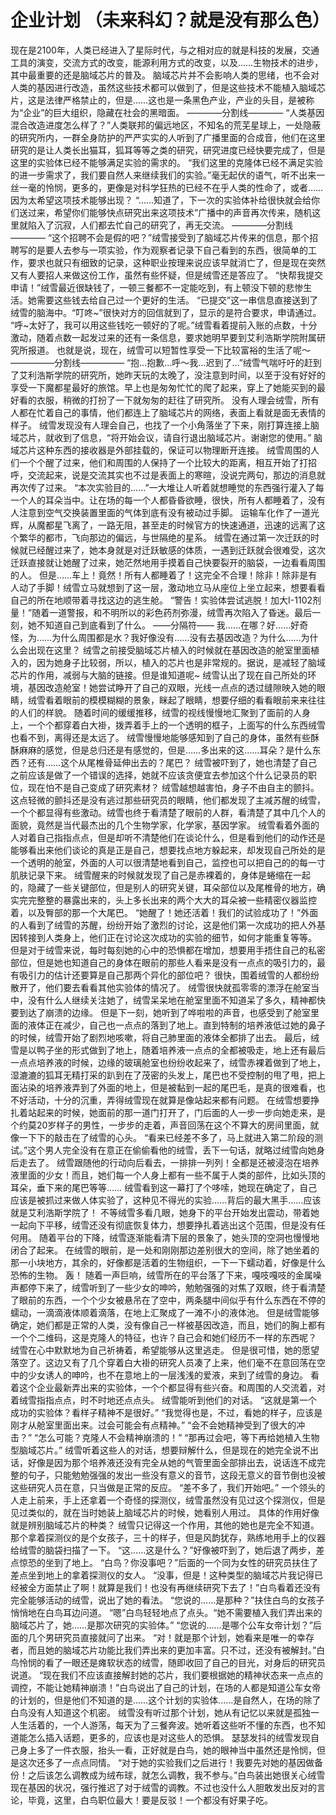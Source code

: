# 企业计划 （未来科幻？就是没有那么色）

现在是2100年，人类已经进入了星际时代，与之相对应的就是科技的发展，交通工具的演变，交流方式的改变，能源利用方式的改变，以及……生物技术的进步，其中最重要的还是脑域芯片的普及。
脑域芯片并不会影响人类的思绪，也不会对人类的基因进行改造，虽然这些技术都可以做到了，但是这些技术不能植入脑域芯片，这是法律严格禁止的，但是……这也是一条黑色产业，产业的头目，是被称为“企业”的巨大组织，隐藏在社会的黑暗面。
————分割线————
“人类基因混合改造进度怎么样了？”人类联邦的偏远地区，不知名的荒芜星球上，一处隐蔽的研究所内，一群全身防护的严严实实的人听到了广播里面的合成音，他们在这里研究的是让人类长出猫耳，狐耳等等之类的研究，研究进度已经快要完成了，但是这里的实验体已经不能够满足实验的需求的。
“我们这里的克隆体已经不满足实验的进一步需求了，我们要自然人来继续我们的实验。”毫无起伏的语气，听不出来一丝一毫的怜悯，更多的，更像是对科学狂热的已经不在乎人类的性命了，或者……因为太希望这项技术能够出现？
“……知道了，下一次的实验体补给很快就会给你们送过来，希望你们能够快点研究出来这项技术”广播中的声音再次传来，随机这里就陷入了沉寂，人们都去忙自己的研究了，再无交流。
————分割线————
“这个招聘不会是假的吧？”绒雪接受到了脑域芯片传来的信息，那个招聘写的是要人去参与一项实验，作为观察者记录下自己看到的东西，很简单的工作，要求也就只有细致的记录，这种职业按理来说应该早就消亡了，但是现在突然又有人要招人来做这份工作，虽然有些怀疑，但是绒雪还是答应了。
“快帮我提交申请！”绒雪最近很缺钱了，一顿三餐都不一定能吃到，有上顿没下顿的悲惨生活。她需要这些钱去给自己过一个更好的生活。
“已提交”这一串信息直接送到了绒雪的脑海中。“叮咚~”很快对方的回信就到了，显示的是符合要求，申请通过。
“呼~太好了，我可以用这些钱吃一顿好的了呢。”绒雪看着提前入账的点数，十分激动，随着点数一起发过来的还有一条信息，要求她明早要到艾利浩斯学院附属研究所报道。
也就是说，现在，绒雪可以短暂性享受一下比较富裕的生活了呢～
—————分割线—————
“抱…抱歉…呼～我…迟到了…”绒雪气喘吁吁的赶到了艾利浩斯学院的研究所，她昨天玩的太晚了，没注意到时间，以至于没有好好的享受一下魔都星最好的旅馆。早上也是匆匆忙忙的爬了起来，穿上了她能买到的最好看的衣服，稍微的打扮了一下就匆匆的赶往了研究所。
没有人理会绒雪，所有人都在忙着自己的事情，他们都连上了脑域芯片的网络，表面上看就是面无表情的样子。
绒雪发现没有人理会自己，也找了一个小角落坐了下来，刚打算连接上脑域芯片，就收到了信息，“将开始会议，请自行退出脑域芯片。谢谢您的使用。”
脑域芯片这种东西的接收器是外部挂载的，保证可以物理断开连接。
绒雪周围的人们一个个醒了过来，他们和周围的人保持了一个比较大的距离，相互开始了打招呼，交流起来，说是交流其实也不过是表面上的寒暄，没说完两句，那边的消息就再次传了过来。
“本次实验目的……”一大堆让人听着就想睡觉的东西强行灌入了每一个人的耳朵当中。让在场的每一个人都昏昏欲睡，很快，所有人都睡着了，没有人注意到空气交换装置里面的气体到底有没有被动过手脚。
运输车化作了一道光辉，从魔都星飞离了，一路无阻，甚至走的时候官方的快速通道，迅速的远离了这个繁华的都市，飞向那边的偏远，与世隔绝的星系。
绒雪在通过第一次迁跃的时候就已经醒过来了，她本身就是对迁跃敏感的体质，一遇到迁跃就会很难受，这次迁跃直接就让她醒了过来，她茫然地用手摸着自己快要裂开的脑袋，一边看看周围的人。
但是……车上！竟然！所有人都睡着了！这完全不合理！除非！除非是有人动了手脚！绒雪立马就想到了这一层，激动地立马从座位上坐立起来，想要看看自己的所在地顺带着寻找这边的逃生舱。
“警告！实验体尝试逃脱！加大I-1102剂量！”随着一道警报，和不明所以的彩色药剂弥漫，绒雪再次陷入了昏迷。最后一刻，她不知道自己到底看到了什么。
——分隔符——
我……在哪？好……好奇怪，为……为什么周围都是水？我好像没有……没有去基因改造？为什么……为什么会出现在这里？
绒雪之前接受脑域芯片植入的时候就在基因改造的舱室里面植入的，因为她身子比较弱，所以，植入的芯片也是非常规的。据说，是减轻了脑域芯片的作用，减弱与大脑的链接。但是谁知道呢~
绒雪认出了现在自己所处的环境，基因改造舱室！她尝试睁开了自己的双眼，光线一点点的透过缝隙映入她的眼睛，绒雪看着眼前的模模糊糊的景象，眯起了眼睛，想要仔细的看看眼前来来往往的人们的样貌。
随着时间的缓缓推移，绒雪的视线慢慢地汇聚到了面前的人身上，一个个都穿着白大褂，拨弄着手上的一个透明的框子，上面写的什么东西绒雪也看不到，离得还是太远了。
绒雪慢慢地能够感知到了自己的身体，虽然有些酥酥麻麻的感觉，但是总归还是有感觉的，但是……多出来的这……耳朵？是什么东西？还有……这个从尾椎骨延伸出去的？尾巴？
绒雪被吓到了，她也清楚了自己之前应该是做了一个错误的选择，她就不应该贪便宜去参加这个什么记录员的职位，现在怕不是自己变成了研究素材？
绒雪越想越害怕，身子不由自主的颤抖。
这点轻微的颤抖还是没有逃过那些研究员的眼睛，他们都发现了主减苏醒的绒雪，一个个都显得有些激动。绒雪也终于看清楚了眼前的人群，看清楚了其中几个人的面貌，竟然是当代最杰出的几个生物学家，化学家，基因学家。
绒雪看着外面的人对着自己指指点点，但是却听不清楚他们在谈论什么，但是看到他们的动作还是能够看出来他们谈论的真是正是自己，想要找点地方躲起来，却发现自己所处的是一个透明的舱室，外面的人可以很清楚地看到自己，监控也可以把自己的的每一寸肌肤记录下来。
绒雪醒来的时候就发现了自己是赤裸着的，身体是蜷缩在一起的，隐藏了一些关键部位，但是别人的研究关键，耳朵部位以及尾椎骨的地方，确实完完整整的暴露出来的，头上多长出来的两个大大的耳朵被一些精密仪器监控着，以及臀部的那一个大尾巴。
“她醒了！她还活着！我们的试验成功了！”外面的人看到了绒雪的苏醒，纷纷开始了激烈的讨论，这是他们第一次成功的把人外基因转接到人类身上，他们正在讨论这次成功的实验的细节，如何才能重复等等。
但是对于绒雪来说，每时每刻她的心中的恐惧都在增加，想要用手捂住自己的私密部位，但是她也知道自己的身体在眼前的那些人看来是没有一点点的吸引力的，最有吸引力的估计还要算是自己那两个异化的部位吧？
很快，围着绒雪的人都纷纷散开了，他们要去看看其他实验体的情况了。
绒雪很快就孤零零的漂浮在舱室当中，没有什么人继续关注她了，绒雪呆呆地在舱室里面不知道呆了多久，精神都快要到达了崩溃的边缘。
但是下一刻，她听到了哗啦啦的声音，也感受到了舱室里面的液体正在减少，自己也一点点的落到了地上。直到特制的培养液低过她的鼻子的时候，绒雪开始了剧烈地咳嗽，将自己肺里面的液体全都排了出去。
最后，绒雪是以鸭子坐的形式做到了地上，随着培养液一点点的全都被吸走，地上还有最后一点点培养液的时候，边缘的玻璃舱室也纷纷收起来了，绒雪赤裸着做到了地上，湿漉漉的狐耳无精打采的趴到在了茂密的头发上，尾巴也不受控制的甩了甩，把上面沾染的培养液弄到了外面的地上，但是被黏到一起的尾巴毛，是真的很难看，也不好活动，十分的沉重，弄得绒雪现在就算是像站起来都有问题。
在绒雪想要挣扎着站起来的时候，她面前的那一道门打开了，门后面的人一步一步向她走来，是个约莫20岁样子的男性，一步步的走着，声音回荡在这个不算大的房间里面，就像一下下的敲击在了绒雪的心头。
“看来已经差不多了，马上就进入第二阶段的测试。”这个男人完全没有在意正在偷偷看他的绒雪，丢下一句话，就略过绒雪向她身后走去了。
绒雪跟随他的行动向后看去，一排排一列列！全都是还被浸泡在培养液里面的少女！而且，她们每一个人身上都有一些不属于人类的部件，比如头顶的耳朵，垂下来的尾巴等等……
绒雪看到这一幕打了个哆嗦，她现在确定了，自己应该是被抓过来做人体实验了，这种见不得光的实验……背后的最大黑手……应该就是艾利浩斯学院了！
不等绒雪多看几眼，她身下的平台开始发出震动，带着她一起向下平移，绒雪还没有彻底恢复体力，想要挣扎着逃出这个范围，但是没有任何用。
随着平台的下降，绒雪逐渐能看清下层的景象了，她头顶的空洞也慢慢地闭合了起来。
在绒雪的眼前，是一处和刚刚那边差别很大的空间，除了她坐着的那一小块地方，其余的，好像都是活着的生物组织，一下一下蠕动着，好像是什么恐怖的生物。
轰！
随着一声巨响，绒雪所在的平台落了下来，嘎吱嘎吱的金属噪声都停下来了，绒雪听到了一些少女的呻吟，勉勉强强的对焦了双眼，终于看清楚了眼前的东西，一个个少女被悬吊在了空中，两条腿中间似乎有什么东西在不停的蠕动，一滴滴液体顺着滴落，在地上汇聚成了一滩不小的液体池。
但是绒雪能够确定，她们都是正常的人类，没有像自己一样被基因改造，而且，她们的胸上都有一个个二维码，这是克隆人的特征，也许？自己会和她们经历不一样的东西呢？
绒雪在心中默默地为自己祈祷着，希望能够从这里逃走。
但是很可惜，她的愿望落空了。这边又有了几个穿着白大褂的研究人员凑了上来，他们毫不在意回荡在空中的少女诱人的呻吟，也不在意地上的一层浅浅的爱液，来到了绒雪的身边。
看着这个企业最新弄出来的实验体，一个个都显得有些兴奋。和周围的人交流着，对着绒雪指指点点，时不时地还点点头。
绒雪能听到他们的对话。
“这就是第一个成功的实验体？看样子精神不是很好。”
“我觉得也是，不过，看她的样子，应该是刚才从舱室里面出来。过会可能会有点精神。”
“会不会她精神受到了很大的冲击？”
“怎么可能？克隆人不会精神崩溃的！”
“那再过会吧，等下再给她植入生物型脑域芯片。”
绒雪听着这些人的对话，想要辩解什么，但是现在的她完全说不出话，好像是因为那个培养液还没有完全从她的气管里面全部排出去，说话连不成完整的句子，只能勉勉强强的发出一些没有意义的音节，这段无意义的音节倒也没被这些研究人员在意，只当做是正常的反应。
“差不多了，我们开始吧。”
一个领头的人走上前来，手上还拿着一个奇怪的探测仪，绒雪虽然没有见过这个探测仪，但是见过类似的，就在当时她装上脑域芯片的时候，她看别人用过。
具体的作用好像就是辨别脑域芯片的种类？
绒雪只记得这一个作用，其他的她也是完全不知道。
那个拿着探测仪的是个女孩子，三十的样子，但是风韵犹存，熟练地用手上的仪器给绒雪的脑袋扫描了一下。
“这……这是什么？”好像被吓到了，她后退了两步，差点惊恐的坐到了地上。
“白鸟？你没事吧？”后面的一个同为女性的研究员扶住了差点坐到地上的拿着探测仪的女人。
“没事，但是！这种类型的脑域芯片我记得已经被全方面禁止了啊！就算是我们！也没有再继续研究下去了！”白鸟看着还没有完全能够活动的绒雪，说出了她的看法。
“您说的……是那种？”扶住白鸟的女孩子悄悄地在白鸟耳边问道。
“嗯”白鸟轻轻地点了点头。“她不需要植入我们弄出来的脑域芯片了，她……是那次研究的实验体。”
“您说的……是哪个公车女帝计划？”后面的几个男研究员直接就问了出来。
“对！就是那个计划，她看来是唯一的幸存者，而且她的脑域芯片功能比我们弄出来的更加丰富。只不过，还没有被解封。”白鸟怜悯的看了一眼还是瘫软状态的绒雪，随即收回了自己的目光，对身后的研究员说道。
“现在我们不应该直接解封她的芯片，我们要根据她的精神状态来一点点的调控，不能让她精神崩溃！”白鸟说出了自己的计划，在场的人都是知道公车女帝的计划的，但是他们不知道的是……这个计划的实验体……是自然人，在场的除了白鸟没有人知道这个机密。
绒雪没有听过那个计划，她从有记忆以来就是孤独一人生活着的，一个人游荡，每天为了三餐奔波。她听着这些听不懂的东西，也不知道能怎么插入话题，更多的，应该也是对这些人的恐惧。
瑟瑟发抖的绒雪发现自己身上多了一件衣服，抬头一看，正好就是白鸟，她的眼神当中虽然还是怜悯，但是这次还多了一点点同情。
“对于她的实验我们之后进行！我要先对她的基因做备份！之后该怎么调教成为绒布球，就怎么调教，我不参与。”白鸟装出她很关心绒雪现在基因的状况，强行推迟了对于绒雪的调教。不过也没什么人胆敢发出反对的言论，毕竟，这里，白鸟职位最大！要是反驳！一个都没有好果子吃。